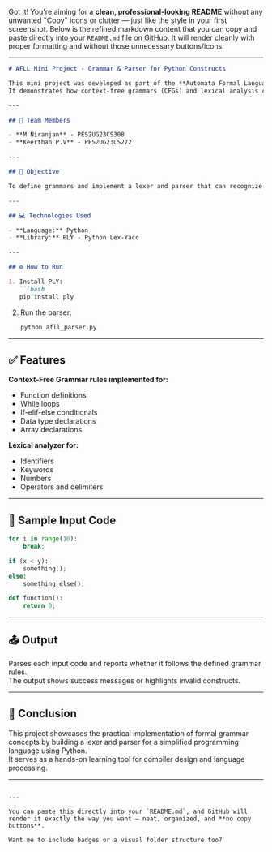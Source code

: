 Got it! You're aiming for a **clean, professional-looking README** without any unwanted "Copy" icons or clutter — just like the style in your first screenshot. Below is the refined markdown content that you can copy and paste directly into your `README.md` file on GitHub. It will render cleanly with proper formatting and without those unnecessary buttons/icons.

---

```markdown
# AFLL Mini Project - Grammar & Parser for Python Constructs

This mini project was developed as part of the **Automata Formal Language and Logic (UE23CS242A)** course at **PES University**.  
It demonstrates how context-free grammars (CFGs) and lexical analysis can be used to simulate basic language constructs using Python and PLY.

---

## 👥 Team Members

- **M Niranjan** - PES2UG23CS308  
- **Keerthan P.V** - PES2UG23CS272

---

## 🎯 Objective

To define grammars and implement a lexer and parser that can recognize and validate various programming constructs like loops, functions, conditionals, and declarations.

---

## 💻 Technologies Used

- **Language:** Python  
- **Library:** PLY - Python Lex-Yacc

---

## ⚙️ How to Run

1. Install PLY:
   ```bash
   pip install ply
   ```

2. Run the parser:
   ```bash
   python afll_parser.py
   ```

---

## ✅ Features

**Context-Free Grammar rules implemented for:**
- Function definitions  
- While loops  
- If-elif-else conditionals  
- Data type declarations  
- Array declarations  

**Lexical analyzer for:**
- Identifiers  
- Keywords  
- Numbers  
- Operators and delimiters  

---

## 🧪 Sample Input Code

```python
for i in range(10):
    break;

if (x < y):
    something();
else:
    something_else();

def function():
    return 0;
```

---

## 📤 Output

Parses each input code and reports whether it follows the defined grammar rules.  
The output shows success messages or highlights invalid constructs.

---

## 📌 Conclusion

This project showcases the practical implementation of formal grammar concepts by building a lexer and parser for a simplified programming language using Python.  
It serves as a hands-on learning tool for compiler design and language processing.

---
```

---

You can paste this directly into your `README.md`, and GitHub will render it exactly the way you want — neat, organized, and **no copy buttons**.

Want me to include badges or a visual folder structure too?
